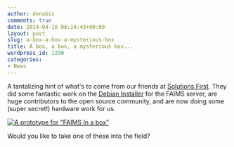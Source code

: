 ```yaml
---
author: denubis
comments: true
date: 2014-04-16 06:14:43+00:00
layout: post
slug: a-box-a-box-a-mysterious-box
title: A box, a box, a mysterious box...
wordpress_id: 1290
categories:
- News
---
```


A tantalizing hint of what's to come from our friends at [Solutions First](http://sol1.com.au/). They did some fantastic work on the [Debian Installer](https://wiki.fedarch.org:8443/display/FAIMS/Installing+and+Running+the+FAIMS+Server) for the FAIMS server, are huge contributors to the open source community, and are now doing some (super secret!) hardware work for us.

[![A prototype for "FAIMS In a box"](wp-content/uploads//2014/04/faimsInnaBox.jpg)](http://sol1.com.au/)

Would you like to take one of these into the field?
